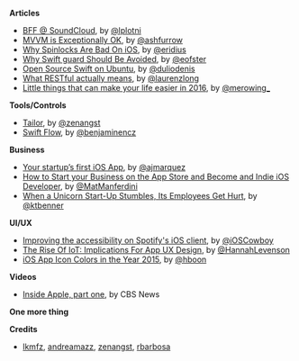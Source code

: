 **Articles**


* [BFF @ SoundCloud](https://www.thoughtworks.com/insights/blog/bff-soundcloud), by [@lplotni](http://twitter.com/lplotni)
* [MVVM is Exceptionally OK](https://ashfurrow.com/blog/mvvm-is-exceptionally-ok/), by [@ashfurrow](https://twitter.com/ashfurrow)
* [Why Spinlocks Are Bad On iOS](http://engineering.postmates.com/Spinlocks-Considered-Harmful-On-iOS/), by [@eridius](https://twitter.com/eridius)
* [Why Swift guard Should Be Avoided](https://medium.com/swift-programming/why-swift-guard-should-be-avoided-484cfc2603c5#.14aq431d1), by [@eofster](https://twitter.com/eofster)
* [Open Source Swift on Ubuntu](https://medium.com/@duliodenis/open-source-swift-on-ubuntu-6a01f4a32e4b#.llvd4o1tg), by [@duliodenis](https://twitter.com/duliodenis)
* [What RESTful actually means](https://codewords.recurse.com/issues/five/what-restful-actually-means), by [@laurenzlong](https://twitter.com/laurenzlong)
* [Little things that can make your life easier in 2016](http://merowing.info/2015/12/little-things-that-can-make-your-life-easier-in-2016/), by [@merowing_](https://twitter.com/merowing_)

**Tools/Controls**

* [Tailor](https://github.com/zenangst/Tailor), by [@zenangst](https://twitter.com/zenangst)
* [Swift Flow](https://github.com/swift-flow/swift-flow), by [@benjaminencz](https://twitter.com/benjaminencz)

**Business**

* [Your startup’s first iOS App](https://medium.com/ninjarobot-apps/your-new-ios-app-ed46aba15154#.b8uqhg9fn), by [@ajmarquez](https://twitter.com/ajmarquez)
* [How to Start your Business on the App Store and Become and Indie iOS Developer](http://matteomanferdini.com/how-to-start-your-business-on-the-app-store-and-become-an-indie-ios-developer/), by [@MatManferdini](https://twitter.com/MatManferdini)
* [When a Unicorn Start-Up Stumbles, Its Employees Get Hurt](http://mobile.nytimes.com/2015/12/27/technology/when-a-unicorn-start-up-stumbles-its-employees-get-hurt.html), by [@ktbenner](https://twitter.com/ktbenner)

**UI/UX**

* [Improving the accessibility on Spotify's iOS client](https://labs.spotify.com/2015/11/11/improving-the-accessibility-on-our-ios-client/), by [@iOSCowboy](http:s//twitter.com/iOSCowboy)
* [The Rise Of IoT: Implications For App UX Design](https://blog.appsee.com/blog/2015/12/21/the-rise-of-iot-implications-for-app-ux-design/), by [@HannahLevenson](https://twitter.com/HannahLevenson)
* [iOS App Icon Colors in the Year 2015](http://hboon.com/ios-app-icon-colors-in-the-year-2015/), by [@hboon](https://twitter.com/hboon)


**Videos**

* [Inside Apple, part one](http://www.cbsnews.com/videos/inside-apple-part-one/), by CBS News

**One more thing**


**Credits**

* [lkmfz](https://github.com/lkmfz), [andreamazz](https://github.com/andreamazz), [zenangst](https://github.com/zenangst), [rbarbosa](https://github.com/rbarbosa) 
